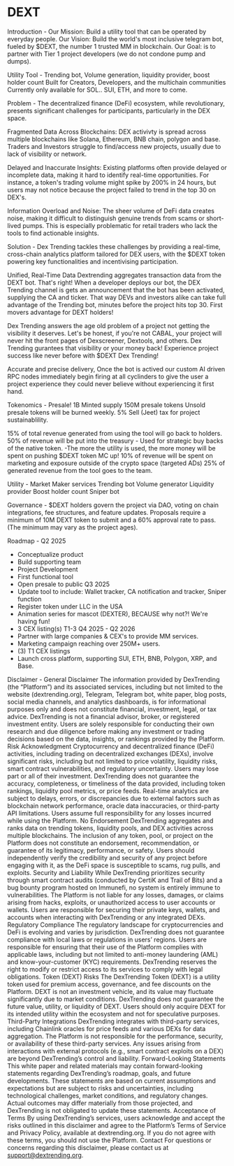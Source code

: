 # DEXT
Introduction -
Our Mission: Build a utility tool that can be operated by everyday people.
Our Vision: Build the world's most inclusive telegram bot, fueled by $DEXT, the number 1 trusted MM in blockchain.
Our Goal: is to partner with Tier 1 project developers (we do not condone pump and dumps).

Utility Tool - Trending bot, Volume generation, liquidity provider, boost holder count 
Built for Creators, Developers, and the multichain communities
Currently only available for SOL.. SUI, ETH, and more to come.

Problem - 
The decentralized finance (DeFi) ecosystem, while revolutionary, presents significant challenges for participants, particularly in the DEX space.

Fragmented Data Across Blockchains:
  DEX activivty is spread across multiple blockchains like Solana, Ethereum, BNB chain, polygon and base.
  Traders and Investors struggle to find/access new projects, usually due to lack of visibility or network.

  Delayed and Inaccurate Insights:
  Existing platforms often provide delayed or incomplete data, making it hard to identify real-time opportunities. For instance,
  a token's trading volume might spike by 200% in 24 hours, but users may not notice because the project failed to trend in the top 30 
  on DEX's.

  Information Overload and Noise:
  The sheer volume of DeFi data creates noise, making it difficult to distinguish genuine trends from scams or short-lived pumps. 
  This is especially problematic for retail traders who lack the tools to find actionable insights.

Solution -
  Dex Trending tackles these challenges by providing a real-time, cross-chain analytics platform tailored for DEX users, 
  with the $DEXT token powering key functionalities and incentivising participation.

  Unified, Real-Time Data
  Dextrending aggregates transaction data from the DEXT bot.
  That's right! When a developer deploys our bot, the DEX Trending channel is gets an 
  announcement that the bot has been activated, supplying the CA and ticker.
  That way DEVs and investors alike can take full advantage of the Trending bot, minutes before the project hits top 30.
  First movers advantage for DEXT holders!

  Dex Trending answers the age old problem of a project not getting the visibility it deserves. 
  Let's be honest, if you're not CABAL, your project will never hit the front pages of Dexscreener, Dextools, and others.
  Dex Trending gurantees that visibility or your money back!
  Experience project success like never before with $DEXT Dex Trending!

  Accurate and precise delivery, Once the bot is actived our custom AI driven RPC nodes immediately begin 
  firing at all cyclinders to give the user a project experience they could never believe without experiencing it first hand.

Tokenomics -
  Presale!
  1B Minted supply
  150M presale tokens
  Unsold presale tokens will be burned weekly.
  5% Sell (Jeet) tax for project sustainablility.
  
  15% of total revenue generated from using the tool will go back to holders.
  50% of revenue will be put into the treasury - Used for strategic buy backs of the native token.
  -The more the utility is used, the more money will be spent on pushing $DEXT token MC up!
  10% of revenue will be spent on marketing and exposure outside of the crypto space (targeted ADs)
  25% of generated revenue from the tool goes to the team.
  
Utility -
  Market Maker services
  Trending bot
  Volume generator
  Liquidity provider
  Boost holder count
  Sniper bot

Governance -
  $DEXT holders govern the project via DAO, voting on chain integrations, fee structures, and feature updates.
  Proposals require a minimum of 10M DEXT token to submit and a 60% approval rate to pass. (The minimum may vary as the project ages).
  
Roadmap - 
  Q2 2025
  - Conceptualize product
  - Build supporting team
  - Project Development
  - First functional tool
  - Open presale to public
  Q3 2025
  - Update tool to include: Wallet tracker, CA notification and tracker, Sniper function
  - Register token under LLC in the USA
  - Animation series for mascot (DEXTER), BECAUSE why not?! We're having fun!
  - 3 CEX listing(s) T1-3
  Q4 2025 - Q2 2026
  - Partner with large companies & CEX's to provide MM services.
  - Marketing campaign reaching over 250M+ users.
  - (3) T1 CEX listings
  - Launch cross platform, supporting SUI, ETH, BNB, Polygon, XRP, and Base.
    
Disclaimer -
General Disclaimer
The information provided by DexTrending (the “Platform”) and its associated services, including but not limited to the website (dextrending.org), Telegram, Telegram bot, white paper, blog posts, social media channels, and analytics dashboards, is for informational purposes only and does not constitute financial, investment, legal, or tax advice. DexTrending is not a financial advisor, broker, or registered investment entity. Users are solely responsible for conducting their own research and due diligence before making any investment or trading decisions based on the data, insights, or rankings provided by the Platform.
Risk Acknowledgment
Cryptocurrency and decentralized finance (DeFi) activities, including trading on decentralized exchanges (DEXs), involve significant risks, including but not limited to price volatility, liquidity risks, smart contract vulnerabilities, and regulatory uncertainty. Users may lose part or all of their investment. DexTrending does not guarantee the accuracy, completeness, or timeliness of the data provided, including token rankings, liquidity pool metrics, or price feeds. Real-time analytics are subject to delays, errors, or discrepancies due to external factors such as blockchain network performance, oracle data inaccuracies, or third-party API limitations. Users assume full responsibility for any losses incurred while using the Platform.
No Endorsement
DexTrending aggregates and ranks data on trending tokens, liquidity pools, and DEX activities across multiple blockchains. The inclusion of any token, pool, or project on the Platform does not constitute an endorsement, recommendation, or guarantee of its legitimacy, performance, or safety. Users should independently verify the credibility and security of any project before engaging with it, as the DeFi space is susceptible to scams, rug pulls, and exploits.
Security and Liability
While DexTrending prioritizes security through smart contract audits (conducted by CertiK and Trail of Bits) and a bug bounty program hosted on Immunefi, no system is entirely immune to vulnerabilities. The Platform is not liable for any losses, damages, or claims arising from hacks, exploits, or unauthorized access to user accounts or wallets. Users are responsible for securing their private keys, wallets, and accounts when interacting with DexTrending or any integrated DEXs.
Regulatory Compliance
The regulatory landscape for cryptocurrencies and DeFi is evolving and varies by jurisdiction. DexTrending does not guarantee compliance with local laws or regulations in users’ regions. Users are responsible for ensuring that their use of the Platform complies with applicable laws, including but not limited to anti-money laundering (AML) and know-your-customer (KYC) requirements. DexTrending reserves the right to modify or restrict access to its services to comply with legal obligations.
Token (DEXT) Risks
The DexTrending Token (DEXT) is a utility token used for premium access, governance, and fee discounts on the Platform. DEXT is not an investment vehicle, and its value may fluctuate significantly due to market conditions. DexTrending does not guarantee the future value, utility, or liquidity of DEXT. Users should only acquire DEXT for its intended utility within the ecosystem and not for speculative purposes.
Third-Party Integrations
DexTrending integrates with third-party services, including Chainlink oracles for price feeds and various DEXs for data aggregation. The Platform is not responsible for the performance, security, or availability of these third-party services. Any issues arising from interactions with external protocols (e.g., smart contract exploits on a DEX) are beyond DexTrending’s control and liability.
Forward-Looking Statements
This white paper and related materials may contain forward-looking statements regarding DexTrending’s roadmap, goals, and future developments. These statements are based on current assumptions and expectations but are subject to risks and uncertainties, including technological challenges, market conditions, and regulatory changes. Actual outcomes may differ materially from those projected, and DexTrending is not obligated to update these statements.
Acceptance of Terms
By using DexTrending’s services, users acknowledge and accept the risks outlined in this disclaimer and agree to the Platform’s Terms of Service and Privacy Policy, available at dextrending.org. If you do not agree with these terms, you should not use the Platform.
Contact
For questions or concerns regarding this disclaimer, please contact us at support@dextrending.org.

